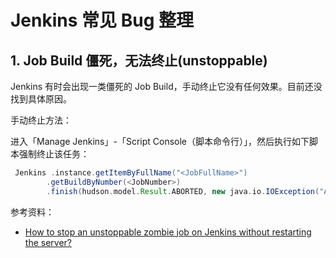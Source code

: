 # Jenkins 常见 Bug 整理

## 1. Job Build 僵死，无法终止(unstoppable)

Jenkins 有时会出现一类僵死的 Job Build，手动终止它没有任何效果。目前还没找到具体原因。

手动终止方法：

进入「Manage Jenkins」-「Script Console（脚本命令行）」，然后执行如下脚本强制终止该任务：

```groovy
 Jenkins .instance.getItemByFullName("<JobFullName>")
        .getBuildByNumber(<JobNumber>)
        .finish(hudson.model.Result.ABORTED, new java.io.IOException("Aborting build")); 
```

参考资料：

- [How to stop an unstoppable zombie job on Jenkins without restarting the server?](https://stackoverflow.com/questions/14456592/how-to-stop-an-unstoppable-zombie-job-on-jenkins-without-restarting-the-server)


